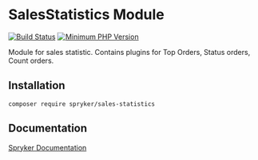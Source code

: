 # SalesStatistics Module
[![Build Status](https://travis-ci.org/spryker/sales-statistics.svg)](https://travis-ci.org/spryker/sales-statistics)
[![Minimum PHP Version](https://img.shields.io/badge/php-%3E%3D%207.2-8892BF.svg)](https://php.net/)

Module for sales statistic. Contains plugins for Top Orders, Status orders, Count orders.

## Installation

```
composer require spryker/sales-statistics
```

## Documentation

[Spryker Documentation](https://academy.spryker.com/developing_with_spryker/module_guide/modules.html)
